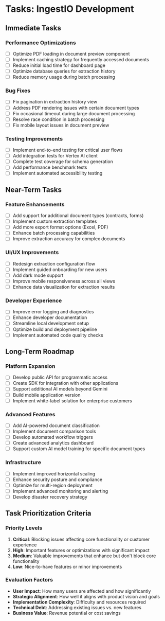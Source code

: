 # Tasks: IngestIO Development

## Immediate Tasks

### Performance Optimizations
- [ ] Optimize PDF loading in document preview component
- [ ] Implement caching strategy for frequently accessed documents
- [ ] Reduce initial load time for dashboard page
- [ ] Optimize database queries for extraction history
- [ ] Reduce memory usage during batch processing

### Bug Fixes
- [ ] Fix pagination in extraction history view
- [ ] Address PDF rendering issues with certain document types
- [ ] Fix occasional timeout during large document processing
- [ ] Resolve race condition in batch processing
- [ ] Fix mobile layout issues in document preview

### Testing Improvements
- [ ] Implement end-to-end testing for critical user flows
- [ ] Add integration tests for Vertex AI client
- [ ] Complete test coverage for schema generation
- [ ] Add performance benchmark tests
- [ ] Implement automated accessibility testing

## Near-Term Tasks

### Feature Enhancements
- [ ] Add support for additional document types (contracts, forms)
- [ ] Implement custom extraction templates
- [ ] Add more export format options (Excel, PDF)
- [ ] Enhance batch processing capabilities
- [ ] Improve extraction accuracy for complex documents

### UI/UX Improvements
- [ ] Redesign extraction configuration flow
- [ ] Implement guided onboarding for new users
- [ ] Add dark mode support
- [ ] Improve mobile responsiveness across all views
- [ ] Enhance data visualization for extraction results

### Developer Experience
- [ ] Improve error logging and diagnostics
- [ ] Enhance developer documentation
- [ ] Streamline local development setup
- [ ] Optimize build and deployment pipeline
- [ ] Implement automated code quality checks

## Long-Term Roadmap

### Platform Expansion
- [ ] Develop public API for programmatic access
- [ ] Create SDK for integration with other applications
- [ ] Support additional AI models beyond Gemini
- [ ] Build mobile application version
- [ ] Implement white-label solution for enterprise customers

### Advanced Features
- [ ] Add AI-powered document classification
- [ ] Implement document comparison tools
- [ ] Develop automated workflow triggers
- [ ] Create advanced analytics dashboard
- [ ] Support custom AI model training for specific document types

### Infrastructure
- [ ] Implement improved horizontal scaling
- [ ] Enhance security posture and compliance
- [ ] Optimize for multi-region deployment
- [ ] Implement advanced monitoring and alerting
- [ ] Develop disaster recovery strategy

## Task Prioritization Criteria

### Priority Levels
1. **Critical**: Blocking issues affecting core functionality or customer experience
2. **High**: Important features or optimizations with significant impact
3. **Medium**: Valuable improvements that enhance but don't block core functionality
4. **Low**: Nice-to-have features or minor improvements

### Evaluation Factors
- **User Impact**: How many users are affected and how significantly
- **Strategic Alignment**: How well it aligns with product vision and goals
- **Implementation Complexity**: Difficulty and resources required
- **Technical Debt**: Addressing existing issues vs. new features
- **Business Value**: Revenue potential or cost savings 